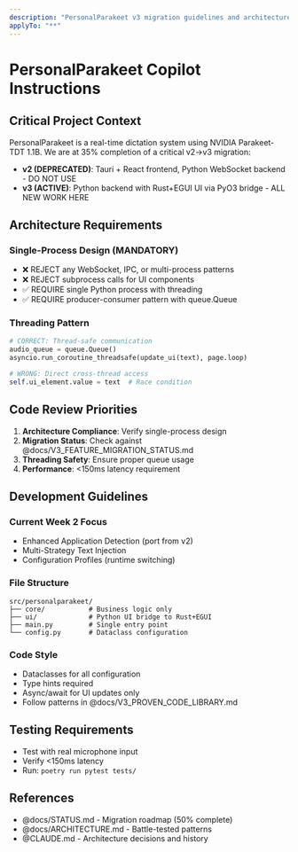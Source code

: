 ```yaml
---
description: "PersonalParakeet v3 migration guidelines and architecture requirements"
applyTo: "**"
---
```


# PersonalParakeet Copilot Instructions

## Critical Project Context

PersonalParakeet is a real-time dictation system using NVIDIA Parakeet-TDT 1.1B. We are at 35% completion of a critical v2→v3 migration:

- **v2 (DEPRECATED)**: Tauri + React frontend, Python WebSocket backend - DO NOT USE
- **v3 (ACTIVE)**: Python backend with Rust+EGUI UI via PyO3 bridge - ALL NEW WORK HERE

## Architecture Requirements

### Single-Process Design (MANDATORY)
- ❌ REJECT any WebSocket, IPC, or multi-process patterns
- ❌ REJECT subprocess calls for UI components
- ✅ REQUIRE single Python process with threading
- ✅ REQUIRE producer-consumer pattern with queue.Queue

### Threading Pattern
```python
# CORRECT: Thread-safe communication
audio_queue = queue.Queue()
asyncio.run_coroutine_threadsafe(update_ui(text), page.loop)

# WRONG: Direct cross-thread access
self.ui_element.value = text  # Race condition
```

## Code Review Priorities

1. **Architecture Compliance**: Verify single-process design
2. **Migration Status**: Check against @docs/V3_FEATURE_MIGRATION_STATUS.md
3. **Threading Safety**: Ensure proper queue usage
4. **Performance**: <150ms latency requirement

## Development Guidelines

### Current Week 2 Focus
- Enhanced Application Detection (port from v2)
- Multi-Strategy Text Injection
- Configuration Profiles (runtime switching)

### File Structure
```
src/personalparakeet/
├── core/           # Business logic only
├── ui/             # Python UI bridge to Rust+EGUI
├── main.py         # Single entry point
└── config.py       # Dataclass configuration
```

### Code Style
- Dataclasses for all configuration
- Type hints required
- Async/await for UI updates only
- Follow patterns in @docs/V3_PROVEN_CODE_LIBRARY.md

## Testing Requirements
- Test with real microphone input
- Verify <150ms latency
- Run: `poetry run pytest tests/`

## References
- @docs/STATUS.md - Migration roadmap (50% complete)
- @docs/ARCHITECTURE.md - Battle-tested patterns
- @CLAUDE.md - Architecture decisions and history

